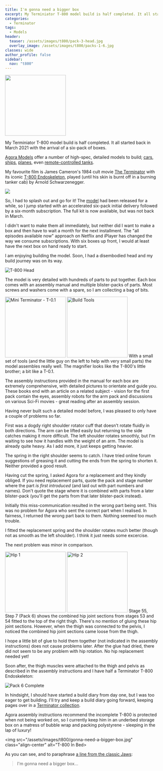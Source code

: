 ```yaml
---
title: I'm gonna need a bigger box
excerpt: My Terminiator T-800 model build is half completed. It all started back in March 2021 with the arrival of a six-pack of boxes.
categories:
  - Terminator
tags:
  - Models
header:
  teaser: /assets/images/t800/pack-3-head.jpg
  overlay_image: /assets/images/t800/packs-1-6.jpg
classes: wide
author_profile: false
sidebar:
  nav: "t800"
---
```

<img src="/assets/images/t800/arrival.jpg" class="align-right" alt="" width=200>

My Terminiator T-800 model build is half completed. It all started back in March 2021 with the arrival of a six-pack of boxes.

[Agora Models](https://www.agoramodels.com/) offer a number of high-spec, detailed models to build; [cars](https://www.agoramodels.com/shelby-cobra/), [ships](https://www.agoramodels.com/bismarck/), [planes](https://www.agoramodels.com/zero/), even [remote-controlled tanks](https://www.agoramodels.com/leopard/).

My favourite film is James Cameron's 1984 cult movie [The Terminator](https://www.imdb.com/title/tt0088247/) with its iconic [T-800 Endoskeleton](https://terminator.fandom.com/wiki/T-800), played (until his skin is burnt off in a burning tanker cab) by Arnold Schwarzenegger.

<img src="https://upload.wikimedia.org/wikipedia/en/7/70/Terminator1984movieposter.jpg" class="align-center">

So, I had to splash out and go for it! The [model](https://www.agoramodels.com/terminator-t-800/) had been released for a while, so I jump started with an accelerated six-pack initial delivery followed by a six-month subscription. The full kit is now available, but was not back in March.

I didn't want to make them all immediately, but neither did I want to make a box and then have to wait a month for the next installment. The "all episodes available now" approach on Netflix and iPlayer has changed the way we consume subscriptions. With six boxes up front, I would at least have the next box on hand ready to start.

I am enjoying building the model. Soon, I had a disembodied head and my build journey was on its way.

<img src="/assets/images/t800/pack-3-head.jpg" class="align-center" alt="T-800 Head">

The model is very detailed with hundreds of parts to put together. Each box comes with an assembly manual and multiple blister-packs of parts.  Most screws and washers come with a spare, so I am collecting a bag of bits.

<img src="/assets/images/t800/little-brother.jpg" class="align-left" alt="Mini Terminator - T-0.1" width=200>
<img src="/assets/images/t800/tools.jpg" class="align-right" alt="Build Tools" width=200>
With a small set of tools (and the little guy on the left to help with very small parts) the model assembles really well. The magnifier looks like the T-800's little brother; a bit like a T-0.1.

The assembly instructions provided in the manual for each box are extremely comprehensive, with detailed pictures to orientate and guide you. These books end with an article on a related subject - vision for the first pack contain the eyes, assembly robots for the arm pack and discussions on various Sci-Fi movies - great reading after an assembly session. 

Having never built such a detailed model before, I was pleased to only have a couple of problems so far.

First was a dogdy right shoulder rotator cuff that doesn't rotate fluidly in both directions. The arm can be lifted easily but returning to the side catches making it more difficult. The left shoulder rotates smoothly, but I'm waiting to see how it handles with the weight of an arm. The model is already quite heavy. As I add more, it just keeps getting heavier.

The spring in the right shoulder seems to catch. I have tried online forum suggestions of greasing it and cutting the ends from the spring to shorten it. Neither provided a good result.

Having cut the spring, I asked Agora for a replacement and they kindly obliged. If you need replacement parts, quote the pack and stage number where the part *is first introduced* (and laid out with part numbers and names). Don't quote the stage where it is combined with parts from a later blister-pack (you'll get the parts from that later blister-pack instead).

Initially this miss-communication resulted in the wrong part being sent.  This was no problem for Agora who sent the correct part when I realised. In fairness, I returned the wrong part back to them. Nothing seemed too much trouble.

I fitted the replacement spring and the shoulder rotates much better (though not as smooth as the left shoulder). I think it just needs some excercise.

The next problem was minor in comparison.

<img src="/assets/images/t800/hip-fix-1.jpg" class="align-right" alt="Hip 1" width=200>
<img src="/assets/images/t800/hip-fix-2.jpg" class="align-right" alt="Hip 2" width=200>
Stage 55, Step 7 (Pack 6) shows the combined hip joint sections from stages 53 and 54 fitted to the top of the right thigh. There's no mention of gluing these hip joint sections. However, when the thigh was connected to the pelvis, I noticed the combined hip joint sections came loose from the thigh.

I hope a little bit of glue to hold them together (not indicated in the assembly instructions) does not cause problems later. After the glue had dried, there did not seem to be any problem with hip rotation. No hip replacement needed yet!

Soon after, the thigh muscles were attached to the thigh and pelvis as described in the assembly instructions and I have half a Terminator T-800 Endoskeleton:

<img src="/assets/images/t800/pack-6-complete.jpg" class="align-center" alt="Pack 6 Complete">

In hindsight, I should have started a build diary from day one, but I was too eager to get building. I'll try and keep a build diary going forward, keeping pages over in a [Terminator collection](/terminator/).

Agora assembly instructions recommend the incomplete T-800 is protected when not being worked on, so I currently keep him in an underbed storage box on a matress of bubble wrap and packing polystyrene - sleeping in the lap of luxury!

<img src="/assets/images/t800/gonna-need-a-bigger-box.jpg" class="align-center" alt="T-800 In Bed>

As you can see, and to paraphrase [a line from the classic Jaws](https://www.youtube.com/watch?v=2I91DJZKRxs):

> I'm gonna need a bigger box...
